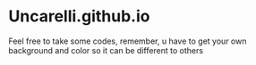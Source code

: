 # Uncarelli.github.io
Feel free to take some codes, remember, u have to get your own background and color so it can be different to others
